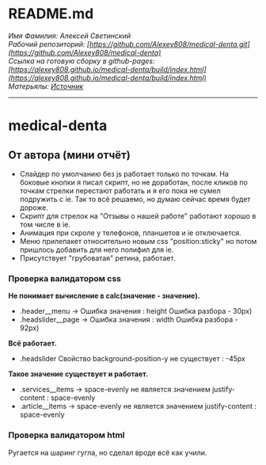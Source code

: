 # README.md

*Имя Фамилия: Алексей Светинский*  
*Рабочий репозиторий: [https://github.com/Alexey808/medical-denta.git](https://github.com/Alexey808/medical-denta)*  
*Ссылка на готовую сборку в github-pages: [https://alexey808.github.io/medical-denta/build/index.html](https://alexey808.github.io/medical-denta/build/index.html)*  
*Матерьялы: [Источник](https://drive.google.com/drive/folders/12tHNpju-ZxEsaimTCX83Frl6kbJyUAZn)*  

---

# medical-denta

## От автора (мини отчёт)

* Слайдер по умолчанию без js работает только по точкам. На боковые кнопки я писал скрипт, но не доработан, после кликов по точкам стрелки перестают работать и я его пока не сумел подружить с ie. Так то всё решаемо, но думаю сейчас время будет дороже.  
* Скрипт для стрелок на "Отзывы о нашей работе" работают хорошо в том числе в ie.  
* Анимация при скроле у телефонов, планшетов и ie отключается.  
* Меню прилепакет относительно новым css "position:sticky" но потом пришлось добавить для него полифил для ie.  
* Присутствует "грубоватая" ретина, работает.  

### Проверка валидатором css

__Не понимает вычисление в calc(значение - значение).__
* .header__menu -> Ошибка значения : height Ошибка разбора - 30px)  
* .headslider__page -> Ошибка значения : width Ошибка разбора - 92px)  

__Всё работает.__
* .headslider Свойство background-position-y не существует : -45px  

__Такое значение существует и работает.__
* .services__items  ->  space-evenly не является значением justify-content : space-evenly  
* .article__items  ->  space-evenly не является значением justify-content : space-evenly  
  

### Проверка валидатором html
Ругается на шаринг гугла, но сделал вроде всё как учили.
